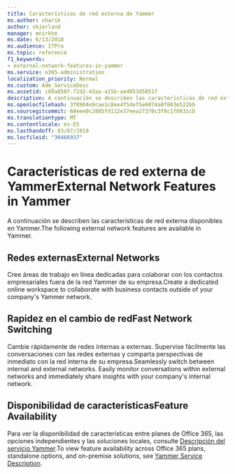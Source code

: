 ```yaml
---
title: Características de red externa de Yammer
ms.author: sharik
author: skjerland
manager: mnirkhe
ms.date: 6/13/2018
ms.audience: ITPro
ms.topic: reference
f1_keywords:
- external-network-features-in-yammer
ms.service: o365-administration
localization_priority: Normal
ms.custom: Adm_ServiceDesc
ms.assetid: c60a8507-72d2-43aa-a15b-aed053d5851f
description: A continuación se describen las características de red externa disponibles en Yammer.
ms.openlocfilehash: 3f8904e9cae1c8ee4f54ef5e6074a0f803e522bb
ms.sourcegitcommit: 68eee0c2885fd112e37eea27370c3f8c1f0831cb
ms.translationtype: MT
ms.contentlocale: es-ES
ms.lasthandoff: 03/07/2019
ms.locfileid: "30466937"
---
```

# <a name="external-network-features-in-yammer"></a><span data-ttu-id="38083-103">Características de red externa de Yammer</span><span class="sxs-lookup"><span data-stu-id="38083-103">External Network Features in Yammer</span></span>

<span data-ttu-id="38083-104">A continuación se describen las características de red externa disponibles en Yammer.</span><span class="sxs-lookup"><span data-stu-id="38083-104">The following external network features are available in Yammer.</span></span>
  
## <a name="external-networks"></a><span data-ttu-id="38083-105">Redes externas</span><span class="sxs-lookup"><span data-stu-id="38083-105">External Networks</span></span>
<span data-ttu-id="38083-106"><a name="bkmk_ExternalNetworks"> </a></span><span class="sxs-lookup"><span data-stu-id="38083-106"></span></span>

<span data-ttu-id="38083-107">Cree áreas de trabajo en línea dedicadas para colaborar con los contactos empresariales fuera de la red Yammer de su empresa.</span><span class="sxs-lookup"><span data-stu-id="38083-107">Create a dedicated online workspace to collaborate with business contacts outside of your company's Yammer network.</span></span>
  
## <a name="fast-network-switching"></a><span data-ttu-id="38083-108">Rapidez en el cambio de red</span><span class="sxs-lookup"><span data-stu-id="38083-108">Fast Network Switching</span></span>
<span data-ttu-id="38083-109"><a name="bkmk_FastNetworkSwitching"> </a></span><span class="sxs-lookup"><span data-stu-id="38083-109"></span></span>

<span data-ttu-id="38083-p101">Cambie rápidamente de redes internas a externas. Supervise fácilmente las conversaciones con las redes externas y comparta perspectivas de inmediato con la red interna de su empresa.</span><span class="sxs-lookup"><span data-stu-id="38083-p101">Seamlessly switch between internal and external networks. Easily monitor conversations within external networks and immediately share insights with your company's internal network.</span></span>
  
## <a name="feature-availability"></a><span data-ttu-id="38083-112">Disponibilidad de características</span><span class="sxs-lookup"><span data-stu-id="38083-112">Feature Availability</span></span>
<span data-ttu-id="38083-113"><a name="bkmk_FastNetworkSwitching"> </a></span><span class="sxs-lookup"><span data-stu-id="38083-113"></span></span>

<span data-ttu-id="38083-114">Para ver la disponibilidad de características entre planes de Office 365, las opciones independientes y las soluciones locales, consulte [Descripción del servicio Yammer](yammer-service-description.md).</span><span class="sxs-lookup"><span data-stu-id="38083-114">To view feature availability across Office 365 plans, standalone options, and on-premise solutions, see [Yammer Service Description](yammer-service-description.md).</span></span>